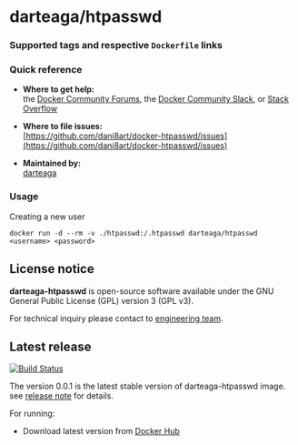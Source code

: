 # darteaga/htpasswd

### Supported tags and respective `Dockerfile` links

### Quick reference

- **Where to get help:**  
  the [Docker Community Forums](https://forums.docker.com/), the [Docker Community Slack](https://blog.docker.com/2016/11/introducing-docker-community-directory-docker-community-slack/), or [Stack Overflow](https://stackoverflow.com/search?tab=newest&q=docker)

- **Where to file issues:**  
  [https://github.com/dani8art/docker-htpasswd/issues](https://github.com/dani8art/docker-htpasswd/issues)

- **Maintained by:**  
  [darteaga](https://darteaga.com)

### Usage

Creating a new user

```
docker run -d --rm -v ./htpasswd:/.htpasswd darteaga/htpasswd <username> <password>
```

## License notice

**darteaga-htpasswd** is open-source software available under the GNU General Public License (GPL) version 3 (GPL v3).

For technical inquiry please contact to [engineering team](https://darteaga.com).

## Latest release

[![Build Status](https://travis-ci.org/dani8art/docker-htpasswd.svg?branch=master)](https://travis-ci.org/http://github.com/dani8art/docker-htpasswd)

The version 0.0.1 is the latest stable version of darteaga-htpasswd image.
see [release note](http://github.com/dani8art/docker-htpasswd/releases/tag/0.0.1) for details.

For running:

- Download latest version from [Docker Hub]()